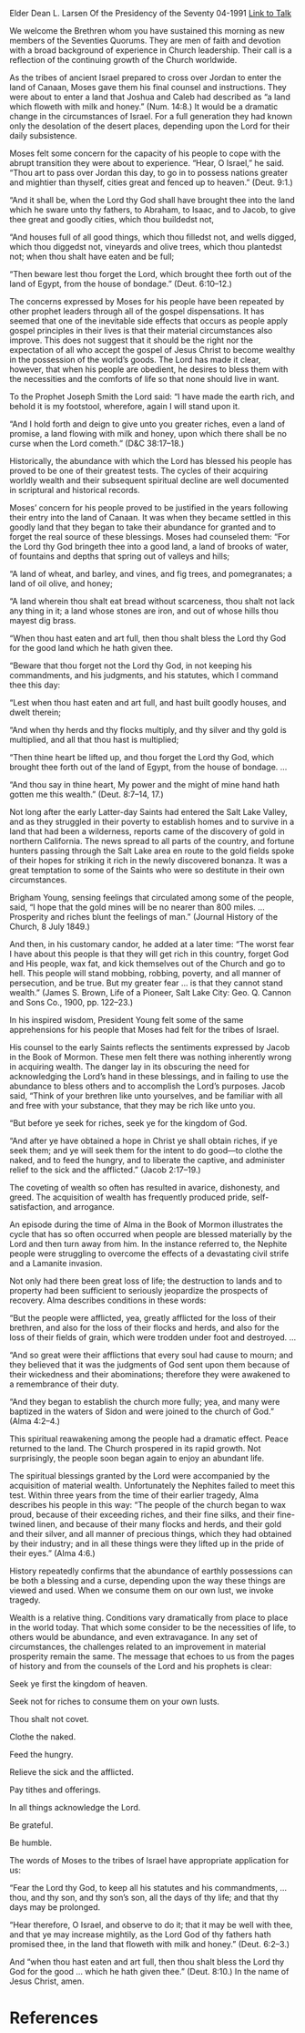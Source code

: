 Elder Dean L. Larsen
Of the Presidency of the Seventy
04-1991
[Link to Talk](https://www.churchofjesuschrist.org/study/general-conference/1991/04/beware-lest-thou-forget-the-lord?lang=eng)

We welcome the Brethren whom you have sustained this morning as new members of the Seventies Quorums. They are men of faith and devotion with a broad background of experience in Church leadership. Their call is a reflection of the continuing growth of the Church worldwide.

As the tribes of ancient Israel prepared to cross over Jordan to enter the land of Canaan, Moses gave them his final counsel and instructions. They were about to enter a land that Joshua and Caleb had described as “a land which floweth with milk and honey.” (Num. 14:8.) It would be a dramatic change in the circumstances of Israel. For a full generation they had known only the desolation of the desert places, depending upon the Lord for their daily subsistence.

Moses felt some concern for the capacity of his people to cope with the abrupt transition they were about to experience. “Hear, O Israel,” he said. “Thou art to pass over Jordan this day, to go in to possess nations greater and mightier than thyself, cities great and fenced up to heaven.” (Deut. 9:1.)

“And it shall be, when the Lord thy God shall have brought thee into the land which he sware unto thy fathers, to Abraham, to Isaac, and to Jacob, to give thee great and goodly cities, which thou buildedst not,

“And houses full of all good things, which thou filledst not, and wells digged, which thou diggedst not, vineyards and olive trees, which thou plantedst not; when thou shalt have eaten and be full;

“Then beware lest thou forget the Lord, which brought thee forth out of the land of Egypt, from the house of bondage.” (Deut. 6:10–12.)

The concerns expressed by Moses for his people have been repeated by other prophet leaders through all of the gospel dispensations. It has seemed that one of the inevitable side effects that occurs as people apply gospel principles in their lives is that their material circumstances also improve. This does not suggest that it should be the right nor the expectation of all who accept the gospel of Jesus Christ to become wealthy in the possession of the world’s goods. The Lord has made it clear, however, that when his people are obedient, he desires to bless them with the necessities and the comforts of life so that none should live in want.

To the Prophet Joseph Smith the Lord said: “I have made the earth rich, and behold it is my footstool, wherefore, again I will stand upon it.

“And I hold forth and deign to give unto you greater riches, even a land of promise, a land flowing with milk and honey, upon which there shall be no curse when the Lord cometh.” (D&C 38:17–18.)

Historically, the abundance with which the Lord has blessed his people has proved to be one of their greatest tests. The cycles of their acquiring worldly wealth and their subsequent spiritual decline are well documented in scriptural and historical records.

Moses’ concern for his people proved to be justified in the years following their entry into the land of Canaan. It was when they became settled in this goodly land that they began to take their abundance for granted and to forget the real source of these blessings. Moses had counseled them: “For the Lord thy God bringeth thee into a good land, a land of brooks of water, of fountains and depths that spring out of valleys and hills;

“A land of wheat, and barley, and vines, and fig trees, and pomegranates; a land of oil olive, and honey;

“A land wherein thou shalt eat bread without scarceness, thou shalt not lack any thing in it; a land whose stones are iron, and out of whose hills thou mayest dig brass.

“When thou hast eaten and art full, then thou shalt bless the Lord thy God for the good land which he hath given thee.

“Beware that thou forget not the Lord thy God, in not keeping his commandments, and his judgments, and his statutes, which I command thee this day:

“Lest when thou hast eaten and art full, and hast built goodly houses, and dwelt therein;

“And when thy herds and thy flocks multiply, and thy silver and thy gold is multiplied, and all that thou hast is multiplied;

“Then thine heart be lifted up, and thou forget the Lord thy God, which brought thee forth out of the land of Egypt, from the house of bondage. …

“And thou say in thine heart, My power and the might of mine hand hath gotten me this wealth.” (Deut. 8:7–14, 17.)

Not long after the early Latter-day Saints had entered the Salt Lake Valley, and as they struggled in their poverty to establish homes and to survive in a land that had been a wilderness, reports came of the discovery of gold in northern California. The news spread to all parts of the country, and fortune hunters passing through the Salt Lake area en route to the gold fields spoke of their hopes for striking it rich in the newly discovered bonanza. It was a great temptation to some of the Saints who were so destitute in their own circumstances.

Brigham Young, sensing feelings that circulated among some of the people, said, “I hope that the gold mines will be no nearer than 800 miles. … Prosperity and riches blunt the feelings of man.” (Journal History of the Church, 8 July 1849.)

And then, in his customary candor, he added at a later time: “The worst fear I have about this people is that they will get rich in this country, forget God and His people, wax fat, and kick themselves out of the Church and go to hell. This people will stand mobbing, robbing, poverty, and all manner of persecution, and be true. But my greater fear … is that they cannot stand wealth.” (James S. Brown, Life of a Pioneer, Salt Lake City: Geo. Q. Cannon and Sons Co., 1900, pp. 122–23.)

In his inspired wisdom, President Young felt some of the same apprehensions for his people that Moses had felt for the tribes of Israel.

His counsel to the early Saints reflects the sentiments expressed by Jacob in the Book of Mormon. These men felt there was nothing inherently wrong in acquiring wealth. The danger lay in its obscuring the need for acknowledging the Lord’s hand in these blessings, and in failing to use the abundance to bless others and to accomplish the Lord’s purposes. Jacob said, “Think of your brethren like unto yourselves, and be familiar with all and free with your substance, that they may be rich like unto you.

“But before ye seek for riches, seek ye for the kingdom of God.

“And after ye have obtained a hope in Christ ye shall obtain riches, if ye seek them; and ye will seek them for the intent to do good—to clothe the naked, and to feed the hungry, and to liberate the captive, and administer relief to the sick and the afflicted.” (Jacob 2:17–19.)

The coveting of wealth so often has resulted in avarice, dishonesty, and greed. The acquisition of wealth has frequently produced pride, self-satisfaction, and arrogance.

An episode during the time of Alma in the Book of Mormon illustrates the cycle that has so often occurred when people are blessed materially by the Lord and then turn away from him. In the instance referred to, the Nephite people were struggling to overcome the effects of a devastating civil strife and a Lamanite invasion.

Not only had there been great loss of life; the destruction to lands and to property had been sufficient to seriously jeopardize the prospects of recovery. Alma describes conditions in these words:

“But the people were afflicted, yea, greatly afflicted for the loss of their brethren, and also for the loss of their flocks and herds, and also for the loss of their fields of grain, which were trodden under foot and destroyed. …

“And so great were their afflictions that every soul had cause to mourn; and they believed that it was the judgments of God sent upon them because of their wickedness and their abominations; therefore they were awakened to a remembrance of their duty.

“And they began to establish the church more fully; yea, and many were baptized in the waters of Sidon and were joined to the church of God.” (Alma 4:2–4.)

This spiritual reawakening among the people had a dramatic effect. Peace returned to the land. The Church prospered in its rapid growth. Not surprisingly, the people soon began again to enjoy an abundant life.

The spiritual blessings granted by the Lord were accompanied by the acquisition of material wealth. Unfortunately the Nephites failed to meet this test. Within three years from the time of their earlier tragedy, Alma describes his people in this way: “The people of the church began to wax proud, because of their exceeding riches, and their fine silks, and their fine-twined linen, and because of their many flocks and herds, and their gold and their silver, and all manner of precious things, which they had obtained by their industry; and in all these things were they lifted up in the pride of their eyes.” (Alma 4:6.)

History repeatedly confirms that the abundance of earthly possessions can be both a blessing and a curse, depending upon the way these things are viewed and used. When we consume them on our own lust, we invoke tragedy.

Wealth is a relative thing. Conditions vary dramatically from place to place in the world today. That which some consider to be the necessities of life, to others would be abundance, and even extravagance. In any set of circumstances, the challenges related to an improvement in material prosperity remain the same. The message that echoes to us from the pages of history and from the counsels of the Lord and his prophets is clear:





Seek ye first the kingdom of heaven.





Seek not for riches to consume them on your own lusts.





Thou shalt not covet.





Clothe the naked.





Feed the hungry.





Relieve the sick and the afflicted.





Pay tithes and offerings.





In all things acknowledge the Lord.





Be grateful.





Be humble.





The words of Moses to the tribes of Israel have appropriate application for us:

“Fear the Lord thy God, to keep all his statutes and his commandments, … thou, and thy son, and thy son’s son, all the days of thy life; and that thy days may be prolonged.

“Hear therefore, O Israel, and observe to do it; that it may be well with thee, and that ye may increase mightily, as the Lord God of thy fathers hath promised thee, in the land that floweth with milk and honey.” (Deut. 6:2–3.)

And “when thou hast eaten and art full, then thou shalt bless the Lord thy God for the good … which he hath given thee.” (Deut. 8:10.) In the name of Jesus Christ, amen.

# References

